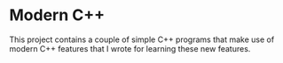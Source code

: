 # Modern C++

This project contains a couple of simple C++ programs that make use of modern C++ features that I wrote for learning these new features.
